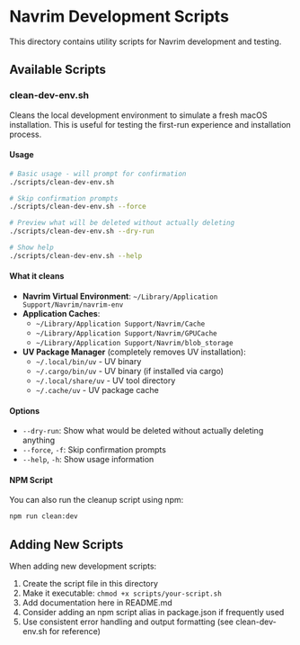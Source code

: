 # Navrim Development Scripts

This directory contains utility scripts for Navrim development and testing.

## Available Scripts

### clean-dev-env.sh

Cleans the local development environment to simulate a fresh macOS installation. This is useful for testing the first-run experience and installation process.

#### Usage

```bash
# Basic usage - will prompt for confirmation
./scripts/clean-dev-env.sh

# Skip confirmation prompts
./scripts/clean-dev-env.sh --force

# Preview what will be deleted without actually deleting
./scripts/clean-dev-env.sh --dry-run

# Show help
./scripts/clean-dev-env.sh --help
```

#### What it cleans

- **Navrim Virtual Environment**: `~/Library/Application Support/Navrim/navrim-env`
- **Application Caches**: 
  - `~/Library/Application Support/Navrim/Cache`
  - `~/Library/Application Support/Navrim/GPUCache`
  - `~/Library/Application Support/Navrim/blob_storage`
- **UV Package Manager** (completely removes UV installation):
  - `~/.local/bin/uv` - UV binary
  - `~/.cargo/bin/uv` - UV binary (if installed via cargo)
  - `~/.local/share/uv` - UV tool directory
  - `~/.cache/uv` - UV package cache

#### Options

- `--dry-run`: Show what would be deleted without actually deleting anything
- `--force`, `-f`: Skip confirmation prompts
- `--help`, `-h`: Show usage information

#### NPM Script

You can also run the cleanup script using npm:

```bash
npm run clean:dev
```

## Adding New Scripts

When adding new development scripts:

1. Create the script file in this directory
2. Make it executable: `chmod +x scripts/your-script.sh`
3. Add documentation here in README.md
4. Consider adding an npm script alias in package.json if frequently used
5. Use consistent error handling and output formatting (see clean-dev-env.sh for reference)